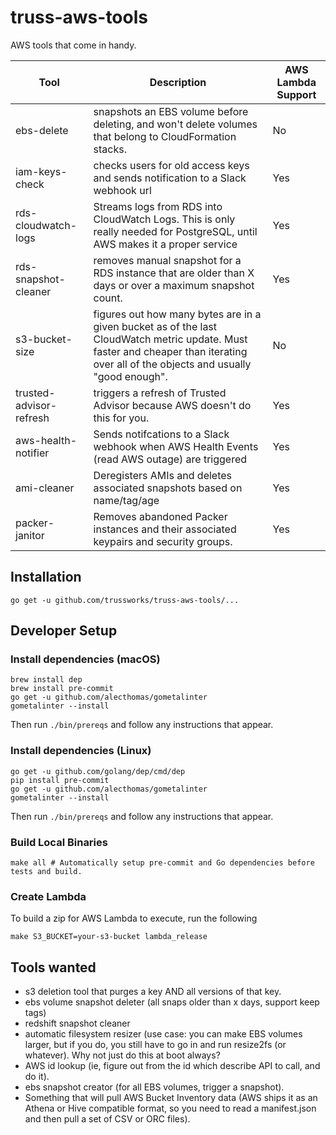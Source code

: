 # truss-aws-tools

AWS tools that come in handy.

| Tool                    | Description                                                                                              | AWS Lambda Support  |
|-------------------------|----------------------------------------------------------------------------------------------------------|---------------------|
| ebs-delete              | snapshots an EBS volume before deleting, and won't delete volumes that belong to CloudFormation stacks.  | No                  |
| iam-keys-check          | checks users for old access keys and sends notification to a Slack webhook url                           | Yes                 |
| rds-cloudwatch-logs     | Streams logs from RDS into CloudWatch Logs. This is only really needed for PostgreSQL, until AWS makes it a proper service| Yes |
| rds-snapshot-cleaner    | removes manual snapshot for a RDS instance that are older than X days or over a maximum snapshot count.  | Yes                 |
| s3-bucket-size          | figures out how many bytes are in a given bucket as of the last CloudWatch metric update. Must faster and cheaper than iterating over all of the objects and usually "good enough". | No |
| trusted-advisor-refresh | triggers a refresh of Trusted Advisor because AWS doesn't do this for you.                               | Yes                 |
| aws-health-notifier     | Sends notifcations to a Slack webhook when AWS Health Events (read AWS outage) are triggered             | Yes                 |
| ami-cleaner             | Deregisters AMIs and deletes associated snapshots based on name/tag/age                                  | Yes                 |
| packer-janitor          | Removes abandoned Packer instances and their associated keypairs and security groups.                    | Yes                 |

## Installation

``` shell
go get -u github.com/trussworks/truss-aws-tools/...
```

## Developer Setup

### Install dependencies (macOS)

``` shell
brew install dep
brew install pre-commit
go get -u github.com/alecthomas/gometalinter
gometalinter --install
```

Then run `./bin/prereqs` and follow any instructions that appear.

### Install dependencies (Linux)

``` shell
go get -u github.com/golang/dep/cmd/dep
pip install pre-commit
go get -u github.com/alecthomas/gometalinter
gometalinter --install
```

Then run `./bin/prereqs` and follow any instructions that appear.

### Build Local Binaries

``` shell
make all # Automatically setup pre-commit and Go dependencies before tests and build.
```

### Create Lambda

To build a zip for AWS Lambda to execute, run the following

``` shell
make S3_BUCKET=your-s3-bucket lambda_release
```

## Tools wanted

* s3 deletion tool that purges a key AND all versions of that key.
* ebs volume snapshot deleter (all snaps older than x days, support keep tags)
* redshift snapshot cleaner
* automatic filesystem resizer (use case: you can make EBS volumes larger, but if you do, you still have to go in and run resize2fs (or whatever). Why not just do this at boot always?
* AWS id lookup (ie, figure out from the id which describe API to call, and do it).
* ebs snapshot creator (for all EBS volumes, trigger a snapshot).
* Something that will pull AWS Bucket Inventory data (AWS ships it as an Athena or Hive compatible format, so you need to read a manifest.json and then pull a set of CSV or ORC files).
